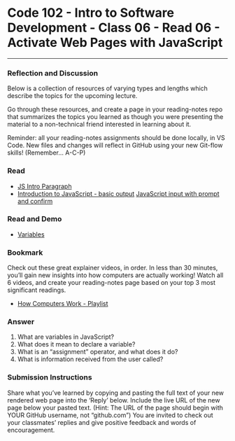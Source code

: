 # Code 102 - Intro to Software Development - Class 06 - Read 06 - Activate Web Pages with JavaScript
***

### Reflection and Discussion

Below is a collection of resources of varying types and lengths which describe the topics for the upcoming lecture.

Go through these resources, and create a page in your reading-notes repo that summarizes the topics you learned as though you were presenting the material to a non-technical friend interested in learning about it.

Reminder: all your reading-notes assignments should be done locally, in VS Code. New files and changes will reflect in GitHub using your new Git-flow skills! (Remember… A-C-P)

### Read

- [JS Intro Paragraph](https://developer.mozilla.org/en-US/docs/Web/JavaScript)
- [Introduction to JavaScript - basic output](https://code-maven.com/introduction-to-javascript)
[JavaScript input with prompt and confirm](https://code-maven.com/javascript-input-with-prompt-and-confirm)

### Read and Demo

- [Variables](https://www.w3schools.com/js/js_variables.asp)

### Bookmark

Check out these great explainer videos, in order. In less than 30 minutes, you’ll gain new insights into how computers are actually working! Watch all 6 videos, and create your reading-notes page based on your top 3 most significant readings.

- [How Computers Work - Playlist](https://www.youtube.com/playlist?list=PLzdnOPI1iJNcsRwJhvksEo1tJqjIqWbN-)


### Answer

1. What are variables in JavaScript?
2. What does it mean to declare a variable?
3. What is an “assignment” operator, and what does it do?
4. What is information received from the user called?

### Submission Instructions

Share what you’ve learned by copying and pasting the full text of your new rendered web page into the ‘Reply’ below.
Include the live URL of the new page below your pasted text. (Hint: The URL of the page should begin with YOUR GitHub username, not “github.com”)
You are invited to check out your classmates’ replies and give positive feedback and words of encouragement.